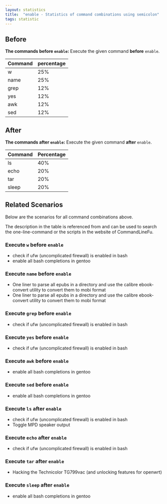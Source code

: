 ```yaml
---
layout: statistics
title:  "enable - Statistics of command combinations using semicolon"
tags: statistic
---
```


## Before

__The commands before `enable`:__  Execute the given command __before__ `enable`.

| Command | percentage |
|--------|--------|
| w | 25% |
| name | 25% |
| grep | 12% |
| yes | 12% |
| awk | 12% |
| sed | 12% |



## After

__The commands after `enable`:__ Execute the given command __after__ `enable`.

| Command | Percentage | 
|-------|--------|
| ls | 40% |
| echo | 20% |
| tar | 20% |
| sleep | 20% |



## Related Scenarios

Below are the scenarios for all command combinations above.

The description in the table is referenced from and can be used to search the one-line-command or the scripts in the website of CommandLineFu.


### Execute `w` before `enable`

- check if ufw (uncomplicated firewall) is enabled in bash
- enable all bash completions in gentoo

            
### Execute `name` before `enable`

- One liner to parse all epubs in a directory and use the calibre ebook-convert utility to convert them to mobi format
- One liner to parse all epubs in a directory and use the calibre ebook-convert utility to convert them to mobi format

            
### Execute `grep` before `enable`

- check if ufw (uncomplicated firewall) is enabled in bash

            
### Execute `yes` before `enable`

- check if ufw (uncomplicated firewall) is enabled in bash

            
### Execute `awk` before `enable`

- enable all bash completions in gentoo

            
### Execute `sed` before `enable`

- enable all bash completions in gentoo

            


### Execute `ls` after `enable`

- check if ufw (uncomplicated firewall) is enabled in bash
- Toggle MPD speaker output

            
### Execute `echo` after `enable`

- check if ufw (uncomplicated firewall) is enabled in bash

            
### Execute `tar` after `enable`

- Hacking the Technicolor TG799vac  (and unlocking features for openwrt)

            
### Execute `sleep` after `enable`

- enable all bash completions in gentoo

            
